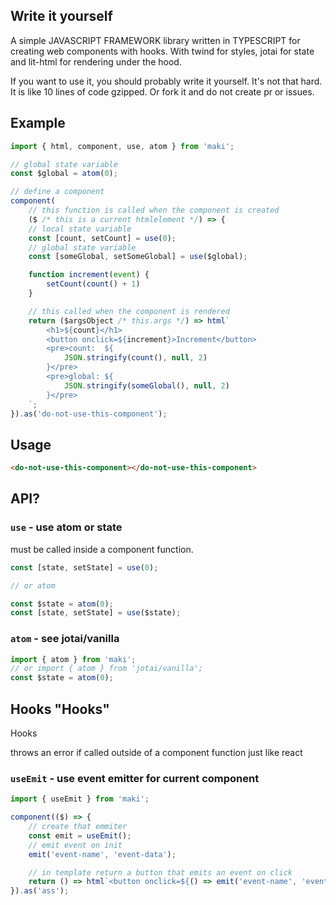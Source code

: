 ## Write it yourself

A simple JAVASCRIPT FRAMEWORK library written in TYPESCRIPT for creating web components with hooks.
With twind for styles, jotai for state and lit-html for rendering under the hood.

If you want to use it, you should probably write it yourself. It's not that hard.
It is like 10 lines of code gzipped. Or fork it and do not create pr or issues.

## Example

```ts
import { html, component, use, atom } from 'maki';

// global state variable
const $global = atom(0);

// define a component
component(
    // this function is called when the component is created
    ($ /* this is a current htmlelement */) => {
    // local state variable
    const [count, setCount] = use(0);
    // global state variable
    const [someGlobal, setSomeGlobal] = use($global);

    function increment(event) {
        setCount(count() + 1)
    }

    // this called when the component is rendered
    return ($argsObject /* this.args */) => html`
        <h1>${count}</h1>
        <button onclick=${increment}>Increment</button>
        <pre>count:  ${
            JSON.stringify(count(), null, 2)
        }</pre>
        <pre>global: ${
            JSON.stringify(someGlobal(), null, 2)
        }</pre>
    `;
}).as('do-not-use-this-component');
```

## Usage

```html
<do-not-use-this-component></do-not-use-this-component>
```

## API?

### `use` - use atom or state
must be called inside a component function.

```ts
const [state, setState] = use(0);

// or atom

const $state = atom(0);
const [state, setState] = use($state);
```

### `atom` - see jotai/vanilla
```ts
import { atom } from 'maki';
// or import { atom } from 'jotai/vanilla';
const $state = atom(0);
```

## Hooks "Hooks"
Hooks

throws an error if called outside of a component function
just like react

### `useEmit` - use event emitter for current component
```ts
import { useEmit } from 'maki';

component(($) => {
    // create that emmiter
    const emit = useEmit();
    // emit event on init
    emit('event-name', 'event-data');

    // in template return a button that emits an event on click
    return () => html`<button onclick=${() => emit('event-name', 'event-data')}>Emit</button>`;
}).as('ass');
```
